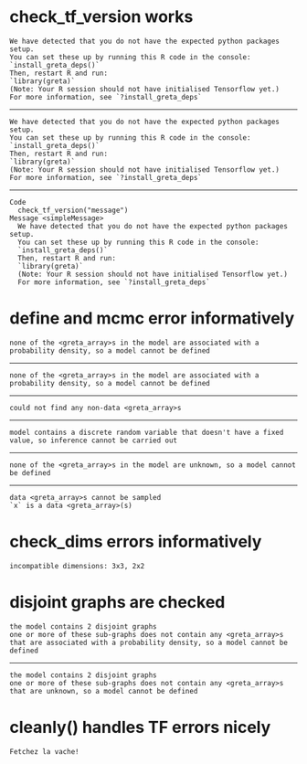 # check_tf_version works

    We have detected that you do not have the expected python packages setup.
    You can set these up by running this R code in the console:
    `install_greta_deps()`
    Then, restart R and run:
    `library(greta)`
    (Note: Your R session should not have initialised Tensorflow yet.)
    For more information, see `?install_greta_deps`

---

    We have detected that you do not have the expected python packages setup.
    You can set these up by running this R code in the console:
    `install_greta_deps()`
    Then, restart R and run:
    `library(greta)`
    (Note: Your R session should not have initialised Tensorflow yet.)
    For more information, see `?install_greta_deps`

---

    Code
      check_tf_version("message")
    Message <simpleMessage>
      We have detected that you do not have the expected python packages setup.
      You can set these up by running this R code in the console:
      `install_greta_deps()`
      Then, restart R and run:
      `library(greta)`
      (Note: Your R session should not have initialised Tensorflow yet.)
      For more information, see `?install_greta_deps`

# define and mcmc error informatively

    none of the <greta_array>s in the model are associated with a probability density, so a model cannot be defined

---

    none of the <greta_array>s in the model are associated with a probability density, so a model cannot be defined

---

    could not find any non-data <greta_array>s

---

    model contains a discrete random variable that doesn't have a fixed value, so inference cannot be carried out

---

    none of the <greta_array>s in the model are unknown, so a model cannot be defined

---

    data <greta_array>s cannot be sampled
    `x` is a data <greta_array>(s)

# check_dims errors informatively

    incompatible dimensions: 3x3, 2x2

# disjoint graphs are checked

    the model contains 2 disjoint graphs
    one or more of these sub-graphs does not contain any <greta_array>s that are associated with a probability density, so a model cannot be defined

---

    the model contains 2 disjoint graphs
    one or more of these sub-graphs does not contain any <greta_array>s that are unknown, so a model cannot be defined

# cleanly() handles TF errors nicely

    Fetchez la vache!

